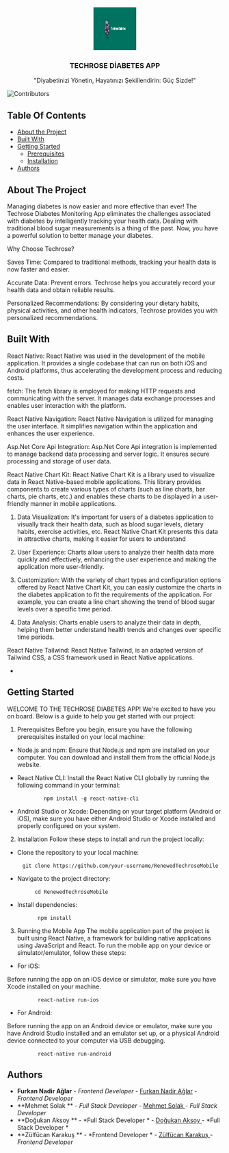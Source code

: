 <br/>
<p align="center">
  <a href="https://github.com/TECHROSE/RenewedTechroseMobile">
    <img src="assets/techrose_banner.png" alt="Logo" width="100" height="100">
  </a>

  <h3 align="center">TECHROSE DİABETES APP</h3>

  <p align="center">
    "Diyabetinizi Yönetin, Hayatınızı Şekillendirin: Güç Sizde!"







   
  </p>
</p>

![Contributors](https://img.shields.io/github/contributors/TECHROSE/RenewedTechroseMobile?color=dark-green) 

## Table Of Contents

* [About the Project](#about-the-project)
* [Built With](#built-with)
* [Getting Started](#getting-started)
  * [Prerequisites](#prerequisites)
  * [Installation](#installation)
* [Authors](#authors)

## About The Project

Managing diabetes is now easier and more effective than ever! The Techrose Diabetes Monitoring App eliminates the challenges associated with diabetes by intelligently tracking your health data. Dealing with traditional blood sugar measurements is a thing of the past. Now, you have a powerful solution to better manage your diabetes.

Why Choose Techrose?

Saves Time: Compared to traditional methods, tracking your health data is now faster and easier.

Accurate Data: Prevent errors. Techrose helps you accurately record your health data and obtain reliable results.

Personalized Recommendations: By considering your dietary habits, physical activities, and other health indicators, Techrose provides you with personalized recommendations.

## Built With

React Native: React Native was used in the development of the mobile application. It provides a single codebase that can run on both iOS and Android platforms, thus accelerating the development process and reducing costs.

fetch: The fetch library is employed for making HTTP requests and communicating with the server. It manages data exchange processes and enables user interaction with the platform.

React Native Navigation: React Native Navigation is utilized for managing the user interface. It simplifies navigation within the application and enhances the user experience.

Asp.Net Core Api Integration: Asp.Net Core Api integration is implemented to manage backend data processing and server logic. It ensures secure processing and storage of user data.

React Native Chart Kit: React Native Chart Kit is a library used to visualize data in React Native-based mobile applications. This library provides components to create various types of charts (such as line charts, bar charts, pie charts, etc.) and enables these charts to be displayed in a user-friendly manner in mobile applications.

1) Data Visualization: It's important for users of a diabetes application to visually track their health data, such as blood sugar levels, dietary habits, exercise activities, etc. React Native Chart Kit presents this data in attractive charts, making it easier for users to understand

2) User Experience: Charts allow users to analyze their health data more quickly and effectively, enhancing the user experience and making the application more user-friendly.

3) Customization: With the variety of chart types and configuration options offered by React Native Chart Kit, you can easily customize the charts in the diabetes application to fit the requirements of the application. For example, you can create a line chart showing the trend of blood sugar levels over a specific time period.

4) Data Analysis: Charts enable users to analyze their data in depth, helping them better understand health trends and changes over specific time periods.


React Native Tailwind: React Native Tailwind, is an adapted version of Tailwind CSS, a CSS framework used in React Native applications.

* []()

## Getting Started

WELCOME TO THE TECHROSE DIABETES APP! We're excited to have you on board. Below is a guide to help you get started with our project:

1. Prerequisites Before you begin, ensure you have the following prerequisites installed on your local machine:

* Node.js and npm: Ensure that Node.js and npm are installed on your computer. You can download and install them from the official Node.js website.

* React Native CLI: Install the React Native CLI globally by running the following command in your terminal:
```
            npm install -g react-native-cli 
```
* Android Studio or Xcode: Depending on your target platform (Android or iOS), make sure you have either Android Studio or Xcode installed and properly configured on your system.

2. Installation Follow these steps to install and run the project locally:

* Clone the repository to your local machine:
```
     git clone https://github.com/your-username/RenewedTechroseMobile
```
* Navigate to the project directory:
```
         cd RenewedTechroseMobile
```
* Install dependencies:
```
          npm install
```
3. Running the Mobile App The mobile application part of the project is built using React Native, a framework for building native applications using JavaScript and React. To run the mobile app on your device or simulator/emulator, follow these steps:

* For iOS:

Before running the app on an iOS device or simulator, make sure you have Xcode installed on your machine.
```
          react-native run-ios
```

* For Android:

Before running the app on an Android device or emulator, make sure you have Android Studio installed and an emulator set up, or a physical Android device connected to your computer via USB debugging.
```
          react-native run-android
```



## Authors

* **Furkan Nadir Ağlar** - *Frontend Developer* - [Furkan Nadir Ağlar](https://github.com/FurkanNadirAglar) - *Frontend Developer*
* **Mehmet Solak ** - *Full Stack Developer* - [Mehmet Solak ](https://github.com/knetic0) - *Full Stack Developer*
* **Doğukan Aksoy ** - *Full Stack Developer * - [Doğukan Aksoy ](https://github.com/Dredogu) - *Full Stack Developer *
* **Zülfücan Karakuş ** - *Frontend Developer * - [Zülfücan Karakuş ](https://github.com/zulfucankarakus) - *Frontend Developer*

